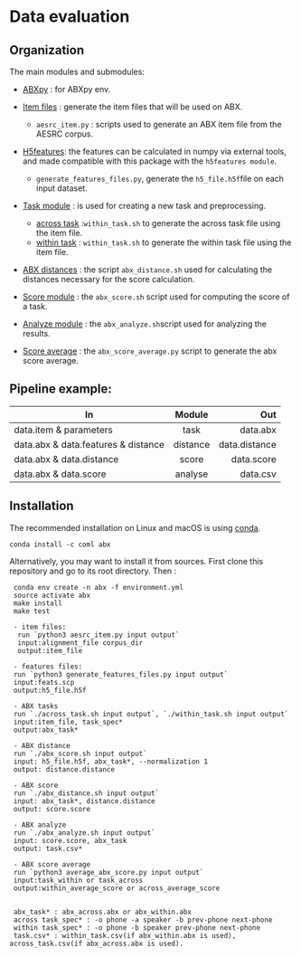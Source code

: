 
Data evaluation
===============
   
Organization
-------------

The main modules and submodules:
- [ABXpy](https://github.com/bootphon/ABXpy) : for ABXpy env.
- [Item files](https://github.com/bootphon/ABX-accent/tree/main/abx-accent/scripts/evals/generate_item_files) : generate the item files that will be used on ABX.
    - `aesrc_item.py` : scripts used to generate an ABX item file from the AESRC corpus.

- [H5features](https://github.com/bootphon/ABX-accent/tree/main/abx-accent/scripts/evals/generate_abx_score/h5features): the features can be calculated in numpy via external tools, and made compatible with this package with the `h5features module`.
    - `generate_features_files.py`, generate the `h5_file.h5f`file on each input dataset.        
- [Task module](https://docs.cognitive-ml.fr/ABXpy/ABXpy.html#task-module) : is used for creating a new task and preprocessing.
    - [across task](https://github.com/bootphon/ABX-accent/blob/main/abx-accent/scripts/evals/generate_abx_score/across_task.sh) :`within_task.sh` to generate the across task file using the item file.
    - [within task](https://github.com/bootphon/ABX-accent/blob/main/abx-accent/scripts/evals/generate_abx_score/within_task.sh) : `within_task.sh` to generate the within task file using the item file.
- [ABX distances](https://docs.cognitive-ml.fr/ABXpy/ABXpy.distances.html) : the script `abx_distance.sh` used for calculating the distances necessary for the score calculation.
- [Score module](https://docs.cognitive-ml.fr/ABXpy/ABXpy.html#score-module) : the `abx_score.sh` script  used for computing the score of a task.
- [Analyze module](https://docs.cognitive-ml.fr/ABXpy/ABXpy.html#analyze-module) : the `abx_analyze.sh`script used for analyzing the results.
- [Score average](https://github.com/bootphon/AESRC/results/average) : the `abx_score_average.py` script to generate the abx score average. 
    
Pipeline example:
-----------------

 
| In                                          | Module   | Out             |
|---------------------------------------------|:--------:|----------------:|
|  data.item & parameters                     | task     |  data.abx      |
|  data.abx & data.features & distance        | distance |  data.distance |
|  data.abx &  data.distance                  | score    |  data.score    |
|  data.abx & data.score                      | analyse  |  data.csv      |



Installation
------------

The recommended installation on Linux and macOS is using [conda](https://docs.conda.io/en/latest/miniconda.html).

  `conda install -c coml abx`

Alternatively, you may want to install it from sources. First clone
this repository and go to its root directory. Then :

     conda env create -n abx -f environment.yml
     source activate abx
     make install
     make test

     - item files: 
      run `python3 aesrc_item.py input output`
      input:alignment_file corpus_dir
      output:item_file
      
     - features files:
     run `python3 generate_features_files.py input output`
     input:feats.scp
     output:h5_file.h5f
     
     - ABX tasks
     run `./across_task.sh input output`, `./within_task.sh input output`
     input:item_file, task_spec*
     output:abx_task*
     
     - ABX distance
     run `./abx_score.sh input output`
     input: h5_file.h5f, abx_task*, --normalization 1
     output: distance.distance
     
     - ABX score
     run `./abx_distance.sh input output`
     input: abx_task*, distance.distance
     output: score.score
     
     - ABX analyze
     run `./abx_analyze.sh input output`
     input: score.score, abx_task
     output: task.csv*
     
     - ABX score average
     run `python3 average_abx_score.py input output`
     input:task_within or task_across 
     output:within_average_score or across_average_score
     

     abx_task* : abx_across.abx or abx_within.abx
     across task_spec* : -o phone -a speaker -b prev-phone next-phone
     within task_spec* : -o phone -b speaker prev-phone next-phone
     task.csv* : within_task.csv(if abx_within.abx is used), across_task.csv(if abx_across.abx is used).
    
